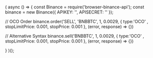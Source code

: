 ( async () => {
  const Binance = require('browser-binance-api');
  const binance = new Binance({
    APIKEY: '<key>',
    APISECRET: '<secret>'
  });
  
  // OCO Order
  binance.order('SELL', 'BNBBTC', 1, 0.0029, { type:'OCO' , stopLimitPrice: 0.001, stopPrice: 0.001 }, (error, response) => {})

  // Alternative Syntax
  binance.sell('BNBBTC', 1, 0.0029, { type:'OCO' , stopLimitPrice: 0.001, stopPrice: 0.001 }, (error, response) => {})
  
} )();
